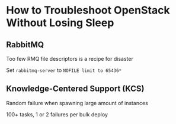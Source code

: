 # How to Troubleshoot OpenStack Without Losing Sleep

## RabbitMQ

Too few RMQ file descriptors is a recipe for disaster

Set `rabbitmq-server` to `NOFILE limit to 65436*`

## Knowledge-Centered Support (KCS)

Random failure when spawning large amount of instances

100+ tasks, 1 or 2 failures per bulk deploy